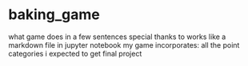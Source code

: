 # baking_game
what game does in a few sentences
special thanks to 
works like a markdown file in jupyter notebook
my game incorporates: all the point categories i expected to get
final project
